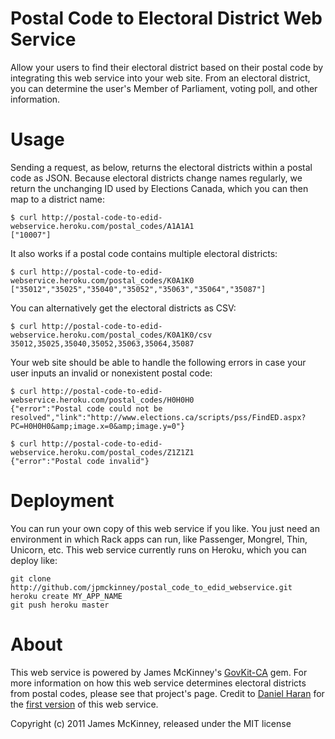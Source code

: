 # Postal Code to Electoral District Web Service

Allow your users to find their electoral district based on their postal code by integrating this web service into your web site. From an electoral district, you can determine the user's Member of Parliament, voting poll, and other information.

# Usage

Sending a request, as below, returns the electoral districts within a postal code as JSON. Because electoral districts change names regularly, we return the unchanging ID used by Elections Canada, which you can then map to a district name:

    $ curl http://postal-code-to-edid-webservice.heroku.com/postal_codes/A1A1A1
    ["10007"]

It also works if a postal code contains multiple electoral districts:

    $ curl http://postal-code-to-edid-webservice.heroku.com/postal_codes/K0A1K0
    ["35012","35025","35040","35052","35063","35064","35087"]

You can alternatively get the electoral districts as CSV:

    $ curl http://postal-code-to-edid-webservice.heroku.com/postal_codes/K0A1K0/csv
    35012,35025,35040,35052,35063,35064,35087

Your web site should be able to handle the following errors in case your user inputs an invalid or nonexistent postal code:

    $ curl http://postal-code-to-edid-webservice.heroku.com/postal_codes/H0H0H0
    {"error":"Postal code could not be resolved","link":"http://www.elections.ca/scripts/pss/FindED.aspx?PC=H0H0H0&amp;image.x=0&amp;image.y=0"}

    $ curl http://postal-code-to-edid-webservice.heroku.com/postal_codes/Z1Z1Z1
    {"error":"Postal code invalid"}

# Deployment

You can run your own copy of this web service if you like. You just need an environment in which Rack apps can run, like Passenger, Mongrel, Thin, Unicorn, etc. This web service currently runs on Heroku, which you can deploy like:

    git clone http://github.com/jpmckinney/postal_code_to_edid_webservice.git
    heroku create MY_APP_NAME
    git push heroku master

# About

This web service is powered by James McKinney's [GovKit-CA](http://github.com/jpmckinney/govkit-ca) gem. For more information on how this web service determines electoral districts from postal codes, please see that project's page. Credit to [Daniel Haran](https://github.com/danielharan) for the [first version](http://github.com/danielharan/postal_code_to_edid_webservice) of this web service.

Copyright (c) 2011 James McKinney, released under the MIT license
